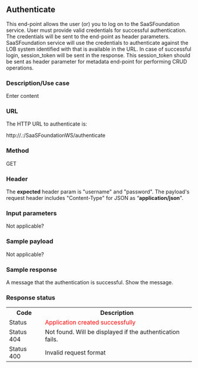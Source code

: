 ﻿

Authenticate
------------

This end-point allows the user (or) you to log on to the SaaSFoundation service. User must provide valid credentials for successful authentication. The credentials will be sent to the end-point as header parameters. SaaSFoundation service will use the credentials to authenticate against the LOB system identified with <tenant-name> that is available in the URL. In case of successful login, session\_token will be sent in the response. This session\_token should be sent as header parameter for metadata end-point for performing CRUD operations.

### Description/Use case

Enter content

### URL

The HTTP URL to authenticate is:

http://<tenant-name>.<subdomain>:<port>/SaaSFoundationWS/authenticate

### Method

GET

### Header

The **expected** header param is "username" and "password". The payload's request header includes "Content-Type" for JSON as “**application/json**".

### Input parameters

Not applicable?

### Sample payload

Not applicable?

### Sample response

A message that the authentication is successful. Show the message.

### Response status

<table style="width: 100%;mc-table-style: url('../Resources/TableStyles/Basic.css');" class="TableStyle-Basic" cellspacing="0"><colgroup><col class="TableStyle-Basic-Column-Column1"> <col class="TableStyle-Basic-Column-Column1"></colgroup><tbody><tr class="TableStyle-Basic-Body-Body1"><th class="TableStyle-Basic-BodyE-Column1-Body1">Code</th><th class="TableStyle-Basic-BodyD-Column1-Body1">Description</th></tr><tr class="TableStyle-Basic-Body-Body1"><td class="TableStyle-Basic-BodyE-Column1-Body1">Status</td><td class="TableStyle-Basic-BodyD-Column1-Body1"><span style="color: #ff0000;">Application created successfully</span></td></tr><tr class="TableStyle-Basic-Body-Body1"><td class="TableStyle-Basic-BodyE-Column1-Body1">Status 404</td><td class="TableStyle-Basic-BodyD-Column1-Body1">Not found. Will be displayed if the authentication fails.</td></tr><tr class="TableStyle-Basic-Body-Body1"><td class="TableStyle-Basic-BodyB-Column1-Body1">Status 400</td><td class="TableStyle-Basic-BodyA-Column1-Body1">Invalid request format</td></tr></tbody></table>
